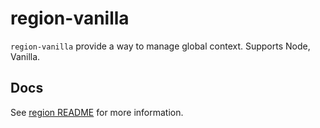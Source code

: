 # region-vanilla

`region-vanilla` provide a way to manage global context. Supports Node, Vanilla.

## Docs

See [region README](https://github.com/regionjs/region/blob/master/docs/README-zh_CN.md) for more information.
